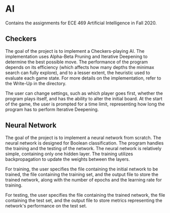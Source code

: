 # AI

Contains the assignments for ECE 469 Artificial Intelligence in Fall 2020.


## Checkers

The goal of the project is to implement a Checkers-playing AI. The implementation uses Alpha-Beta Pruning and Iterative Deepening to determine the best possible move. The performance of the program depends on its efficiency (which affects how many depths the minimax search can fully explore), and to a lesser extent, the heuristic used to evaluate each game state. For more details on the implementation, refer to the Write-Up in the directory.

The user can change settings, such as which player goes first, whether the program plays itself, and has the ability to alter the initial board. At the start of the game, the user is prompted for a time limit, representing how long the program has to perform Iterative Deepening.

## Neural Network

The goal of the project is to implement a neural network from scratch. The neural network is designed for Boolean classification. The program handles the training and the testing of the network. The neural network is relatively simple, containing only one hidden layer. The training utilizes backpropagation to update the weights between the layers. 

For training, the user specifies the file containing the initial network to be trained, the file containing the training set, and the output file to store the trained network, along with the number of epochs and the learning rate for training.

For testing, the user specifies the file containing the trained network, the file containing the test set, and the output file to store metrics representing the network's performance on the test set.
